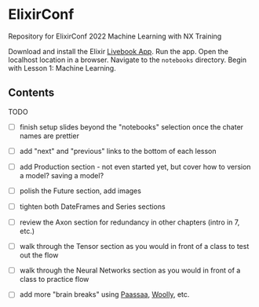 # ElixirConf

Repository for ElixirConf 2022 Machine Learning with NX Training

Download and install the Elixir [Livebook App](https://livebook.dev/#install). Run the app. Open the localhost location in a browser. Navigate to the `notebooks` directory. Begin with Lesson 1: Machine Learning.

## Contents

TODO

- [ ] finish setup slides beyond the "notebooks" selection once the chater names are prettier
- [ ] add "next" and "previous" links to the bottom of each lesson
- [ ] add Production section - not even started yet, but cover how to version a model? saving a model?
- [ ] polish the Future section, add images
- [ ] tighten both DateFrames and Series sections
- [ ] review the Axon section for redundancy in other chapters (intro in 7, etc.)
- [ ] walk through the Tensor section as you would in front of a class to test out the flow
- [ ] walk through the Neural Networks section as you would in front of a class to practice flow
- [ ] add more "brain breaks" using [Paassaa](https://github.com/minibikini/paasaa), [Woolly](https://github.com/pjhampton/woolly), etc.

